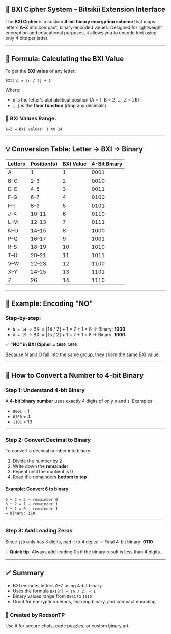 ## 🔐 BXI Cipher System – Bitsikii Extension Interface

The **BXI Cipher** is a custom **4-bit binary encryption scheme** that maps letters **A–Z** into compact, binary-encoded values. Designed for lightweight encryption and educational purposes, it allows you to encode text using only 4 bits per letter.

---

## 📌 Formula: Calculating the BXI Value

To get the **BXI value** of any letter:

```
BXI(n) = ⌊n / 2⌋ + 1
```

Where:

* `n` is the letter's alphabetical position (A = 1, B = 2, ..., Z = 26)
* `⌊ ⌋` is the **floor function** (drop any decimals)

### 🔢 BXI Values Range:

```
A–Z → BXI values: 1 to 14
```

---

## 💡 Conversion Table: Letter → BXI → Binary

| Letters | Position(s) | BXI Value | 4-Bit Binary |
| ------- | ----------- | --------- | ------------ |
| A       | 1           | 1         | 0001         |
| B–C     | 2–3         | 2         | 0010         |
| D–E     | 4–5         | 3         | 0011         |
| F–G     | 6–7         | 4         | 0100         |
| H–I     | 8–9         | 5         | 0101         |
| J–K     | 10–11       | 6         | 0110         |
| L–M     | 12–13       | 7         | 0111         |
| N–O     | 14–15       | 8         | 1000         |
| P–Q     | 16–17       | 9         | 1001         |
| R–S     | 18–19       | 10        | 1010         |
| T–U     | 20–21       | 11        | 1011         |
| V–W     | 22–23       | 12        | 1100         |
| X–Y     | 24–25       | 13        | 1101         |
| Z       | 26          | 14        | 1110         |

---

## 🧪 Example: Encoding "NO"

### Step-by-step:

* `N = 14` → BXI = ⌊14 / 2⌋ + 1 = 7 + 1 = 8 → Binary: **1000**
* `O = 15` → BXI = ⌊15 / 2⌋ + 1 = 7 + 1 = 8 → Binary: **1000**

✅ **"NO" in BXI Cipher = `1000 1000`**

Because N and O fall into the same group, they share the same BXI value.

---

## 🧠 How to Convert a Number to 4-bit Binary

### Step 1: Understand 4-bit Binary

A **4-bit binary number** uses exactly 4 digits of only `0` and `1`.
Examples:

* `0001` = 1
* `0100` = 4
* `1101` = 13

---

### Step 2: Convert Decimal to Binary

To convert a decimal number into binary:

1. Divide the number by 2
2. Write down the **remainder**
3. Repeat until the quotient is 0
4. Read the remainders **bottom to top**

#### Example: Convert 6 to binary

```
6 ÷ 2 = 3 → remainder 0  
3 ÷ 2 = 1 → remainder 1  
1 ÷ 2 = 0 → remainder 1  
→ Binary: 110  
```

---

### Step 3: Add Leading Zeros

Since `110` only has 3 digits, pad it to 4 digits:
✅ Final 4-bit binary: **0110**

💡 **Quick tip**: Always add leading 0s if the binary result is less than 4 digits.

---

## ✅ Summary

* BXI encodes letters A–Z using 4-bit binary
* Uses the formula `BXI(n) = ⌊n / 2⌋ + 1`
* Binary values range from `0001` to `1110`
* Great for encryption demos, learning binary, and compact encoding

### 👑 Created by RodsonTP

Use it for secure chats, code puzzles, or custom binary art.
